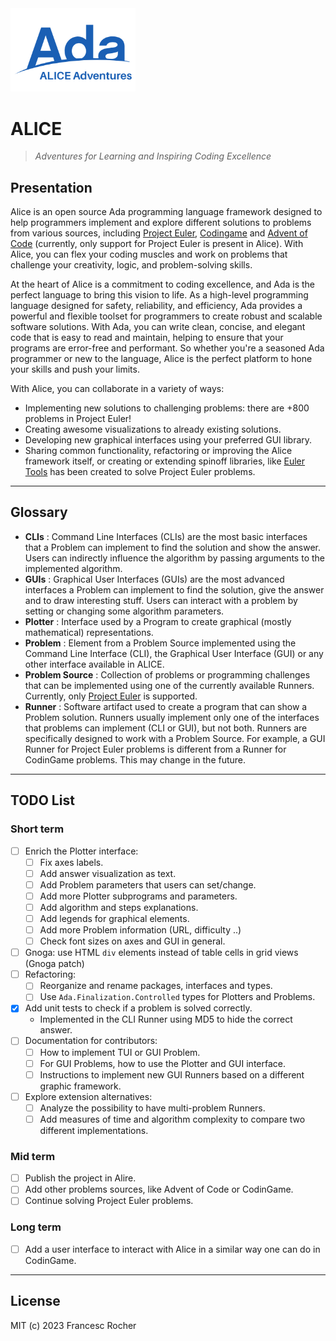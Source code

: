 <!--
[![Alire](https://img.shields.io/endpoint?url=https://alire.ada.dev/badges/alice.json)](https://alire.ada.dev/crates/alice.html)
[![Alire CI/CD](https://img.shields.io/endpoint?url=https://alire-crate-ci.ada.dev/badges/alice.json)](https://alire-crate-ci.ada.dev/crates/alice.html)
[![GitHub release](https://img.shields.io/github/release/rocher/alice.svg)](https://github.com/rocher/alice/releases/latest)
[![License](https://img.shields.io/github/license/rocher/alice.svg?color=blue)](https://github.com/rocher/alice/blob/master/LICENSE)
-->

<img src="Alice_Adventures.png" width="200" />

# ALICE

> *Adventures for Learning and Inspiring Coding Excellence*

## Presentation
Alice is an open source Ada programming language framework designed to help
programmers implement and explore different solutions to problems from
various sources, including [Project Euler](https://projecteuler.net),
[Codingame](https://codingame.com) and [Advent of
Code](https://adventofcode.com) (currently, only support for Project Euler is
present in Alice). With Alice, you can flex your coding muscles and work on problems that challenge your creativity, logic, and problem-solving skills.

At the heart of Alice is a commitment to coding excellence, and Ada is the
perfect language to bring this vision to life. As a high-level programming
language designed for safety, reliability, and efficiency, Ada provides a
powerful and flexible toolset for programmers to create robust and scalable
software solutions. With Ada, you can write clean, concise, and elegant code
that is easy to read and maintain, helping to ensure that your programs are
error-free and performant. So whether you're a seasoned Ada programmer or new
to the language, Alice is the perfect platform to hone your skills and push
your limits.

With Alice, you can collaborate in a variety of ways:
   * Implementing new solutions to challenging problems: there are +800
     problems in Project Euler!
   * Creating awesome visualizations to already existing solutions.
   * Developing new graphical interfaces using your preferred GUI library.
   * Sharing common functionality, refactoring or improving the Alice
     framework itself, or creating or extending spinoff libraries, like
     [Euler Tools](https://github.com/rocher/euler_tools) has been created to
     solve Project Euler problems.

---
## Glossary

   * **CLIs** : Command Line Interfaces (CLIs) are the most basic interfaces
     that a Problem can implement to find the solution and show the answer.
     Users can indirectly influence the algorithm by passing arguments to the
     implemented algorithm.
   * **GUIs** : Graphical User Interfaces (GUIs) are the most advanced
     interfaces a Problem can implement to find the solution, give the answer
     and to draw interesting stuff. Users can interact with a problem by
     setting or changing some algorithm parameters.
   * **Plotter** : Interface used by a Program to create graphical (mostly
     mathematical) representations.
   * **Problem** : Element from a Problem Source implemented using the
    Command Line Interface (CLI), the Graphical User Interface (GUI) or any
    other interface available in ALICE.
   * **Problem Source** : Collection of problems or programming challenges
     that can be implemented using one of the currently available Runners. Currently, only [Project Euler](https://projecteuler.net) is supported.
   * **Runner** : Software artifact used to create a program that can show a
     Problem solution. Runners usually implement only one of the interfaces
     that problems can implement (CLI or GUI), but not both. Runners are
     specifically designed to work with a Problem Source. For example, a GUI
     Runner for Project Euler problems is different from a Runner for
     CodinGame problems. This may change in the future.

---
## TODO List

### Short term
   * [ ] Enrich the Plotter interface:
     * [ ] Fix axes labels.
     * [ ] Add answer visualization as text.
     * [ ] Add Problem parameters that users can set/change.
     * [ ] Add more Plotter subprograms and parameters.
     * [ ] Add algorithm and steps explanations.
     * [ ] Add legends for graphical elements.
     * [ ] Add more Problem information (URL, difficulty ..)
     * [ ] Check font sizes on axes and GUI in general.
   * [ ] Gnoga: use HTML `div` elements instead of table cells in grid views
     (Gnoga patch)
   * [ ] Refactoring:
     * [ ] Reorganize and rename packages, interfaces and types.
     * [ ] Use `Ada.Finalization.Controlled` types for Plotters and Problems.
   * [x] Add unit tests to check if a problem is solved correctly.
     * Implemented in the CLI Runner using MD5 to hide the correct answer. 
   * [ ] Documentation for contributors:
     * [ ] How to implement TUI or GUI Problem.
     * [ ] For GUI Problems, how to use the Plotter and GUI interface.
     * [ ] Instructions to implement new GUI Runners based on a different
       graphic framework.
   * [ ] Explore extension alternatives:
     * [ ] Analyze the possibility to have multi-problem Runners.
     * [ ] Add measures of time and algorithm complexity to compare two
       different implementations.

### Mid term
   * [ ] Publish the project in Alire.
   * [ ] Add other problems sources, like Advent of Code or CodinGame.
   * [ ] Continue solving Project Euler problems.

### Long term
   * [ ] Add a user interface to interact with Alice in a similar way one can
     do in CodinGame.

---
## License
MIT (c) 2023 Francesc Rocher

